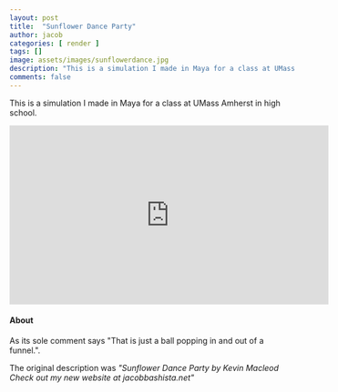 ```yaml
---
layout: post
title:  "Sunflower Dance Party"
author: jacob
categories: [ render ]
tags: []
image: assets/images/sunflowerdance.jpg
description: "This is a simulation I made in Maya for a class at UMass Amherst in high school."
comments: false
---
```


This is a simulation I made in Maya for a class at UMass Amherst in high school.

<iframe width="560" height="315" src="https://www.youtube.com/embed/0Tso2ePtJUc" frameborder="0" allow="accelerometer; autoplay; encrypted-media; gyroscope; picture-in-picture" allowfullscreen></iframe>

#### About
As its sole comment says "That is just a ball popping in and out of a funnel.".

The original description was *"Sunflower Dance Party by Kevin Macleod Check out my new website at jacobbashista.net"*
